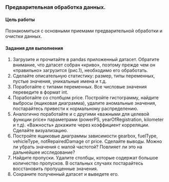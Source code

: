 ### Предварительная обработка данных.

#### Цель работы

Познакомиться с основными приемами предварительной обработки и очистки данных.

#### Задания для выполнения


1. Загрузите и прочитайте в pandas приложенный датасет. Обратите внимание, что датасет собран «криво», поэтому прежде чем он «правильно» загрузится (рис.1), необходимо его обработать.
2. Сделайте описательную статистику: размер, типы переменных, пустые значения, уникальные имена и т.д.
3. Поработайте с типами переменных. Все числовые значения переведите в формат int.
4. Поработайте со столбцом price. Постройте гистограмму, найдите выбросы (ящиковая диаграмма), удалите аномальные значения, постарайтесь привести к нормальному распределению.
5. Аналогично поработайте и с другими «важными для целевой функции price» параметрами (powerPS, yearOfRegistration, kilometer и т.д). «Важность» докажите через коэффициент корреляции. Сделайте визуализацию.
6. Постройте ящиковые диаграммы зависимости gearbox, fuelType, vehicleType, notRepairedDamage от price. Сделайте выводы. Можно ли убрать значения с малой частотой? Повлияет ли это на дальнейшее исследование?
7. Найдите пропуски. Удалите столбцы, которые содержат большое количество пропусков. В остальных случаях постарайтесь восстановить пропущенные значения.
8. Сохраните полученный датасет и выведете его.